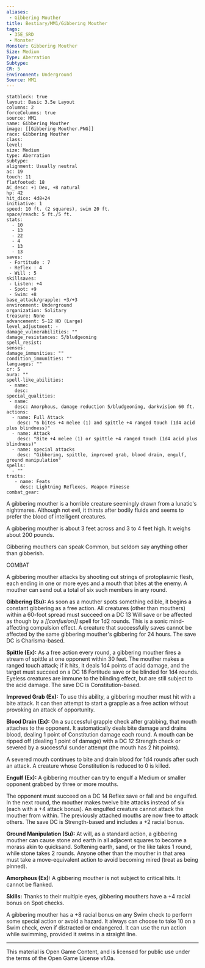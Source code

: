 ```yaml
---
aliases:
 - Gibbering Mouther
title: Bestiary/MM1/Gibbering Mouther
tags: 
 - 35E_SRD
 - Monster
Monster: Gibbering Mouther
Size: Medium
Type: Aberration
Subtype: 
CR: 5
Environnent: Underground
Source: MM1
---
```


```statblock
statblock: true
layout: Basic 3.5e Layout
columns: 2
forceColumns: true
source: MM1 
name: Gibbering Mouther
image: [[Gibbering Mouther.PNG]]
race: Gibbering Mouther
class: 
level: 
size: Medium
type: Aberration
subtype: 
alignment: Usually neutral
ac: 19
touch: 11
flatfooted: 18
AC_desc: +1 Dex, +8 natural
hp: 42
hit_dice: 4d8+24
initiative: 1
speed: 10 ft. (2 squares), swim 20 ft.
space/reach: 5 ft./5 ft.
stats:
  - 10
  - 13
  - 22
  - 4
  - 13
  - 13
saves:
 - Fortitude : 7
 - Reflex : 4
 - Will : 5
skillsaves:
 - Listen: +4
 - Spot: +9
 - Swim: +8
base_attack/grapple: +3/+3
environment: Underground
organization: Solitary
treasure: None
advancement: 5-12 HD (Large)
level_adjustment: -
damage_vulnerabilities: ""
damage_resistances: 5/bludgeoning
spell_resist: 
senses: 
damage_immunities: ""
condition_immunities: ""
languages: ""
cr: 5
aura: ""
spell-like_abilities:
 - name: 
   desc: 
special_qualities:
 - name:
   desc: Amorphous, damage reduction 5/bludgeoning, darkvision 60 ft.
actions:
  - name: Full Attack
    desc: "6 bites +4 melee (1) and spittle +4 ranged touch (1d4 acid plus blindness)"
  - name: Attack
    desc: "Bite +4 melee (1) or spittle +4 ranged touch (1d4 acid plus blindness)"
  - name: special attacks
    desc: "Gibbering, spittle, improved grab, blood drain, engulf, ground manipulation"
spells:
  - ""
traits:
   - name: Feats
     desc: Lightning Reflexes, Weapon Finesse
combat_gear:  
```


A gibbering mouther is a horrible creature seemingly drawn from a lunatic's nightmares. Although not evil, it thirsts after bodily fluids and seems to prefer the blood of intelligent creatures.

A gibbering mouther is about 3 feet across and 3 to 4 feet high. It weighs about 200 pounds.

Gibbering mouthers can speak Common, but seldom say anything other than gibberish.

COMBAT

A gibbering mouther attacks by shooting out strings of protoplasmic flesh, each ending in one or more eyes and a mouth that bites at the enemy. A mouther can send out a total of six such members in any round.


**Gibbering (Su):** As soon as a mouther spots something edible, it begins a constant gibbering as a free action. All creatures (other than mouthers) within a 60-foot spread must succeed on a DC 13 Will save or be affected as though by a *[[confusion]]* spell for 1d2 rounds. This is a sonic mind-affecting compulsion effect. A creature that successfully saves cannot be affected by the same gibbering mouther's gibbering for 24 hours. The save DC is Charisma-based.


**Spittle (Ex):** As a free action every round, a gibbering mouther fires a stream of spittle at one opponent within 30 feet. The mouther makes a ranged touch attack; if it hits, it deals 1d4 points of acid damage, and the target must succeed on a DC 18 Fortitude save or be blinded for 1d4 rounds. Eyeless creatures are immune to the blinding effect, but are still subject to the acid damage. The save DC is Constitution-based.


**Improved Grab (Ex):** To use this ability, a gibbering mouther must hit with a bite attack. It can then attempt to start a grapple as a free action without provoking an attack of opportunity.


**Blood Drain (Ex):** On a successful grapple check after grabbing, that mouth attaches to the opponent. It automatically deals bite damage and drains blood, dealing 1 point of Constitution damage each round. A mouth can be ripped off (dealing 1 point of damage) with a DC 12 Strength check or severed by a successful sunder attempt (the mouth has 2 hit points).

A severed mouth continues to bite and drain blood for 1d4 rounds after such an attack. A creature whose Constitution is reduced to 0 is killed.


**Engulf (Ex):** A gibbering mouther can try to engulf a Medium or smaller opponent grabbed by three or more mouths.

The opponent must succeed on a DC 14 Reflex save or fall and be engulfed. In the next round, the mouther makes twelve bite attacks instead of six (each with a +4 attack bonus). An engulfed creature cannot attack the mouther from within. The previously attached mouths are now free to attack others. The save DC is Strength-based and includes a +2 racial bonus.


**Ground Manipulation (Su):** At will, as a standard action, a gibbering mouther can cause stone and earth in all adjacent squares to become a morass akin to quicksand. Softening earth, sand, or the like takes 1 round, while stone takes 2 rounds. Anyone other than the mouther in that area must take a move-equivalent action to avoid becoming mired (treat as being pinned).


**Amorphous (Ex):** A gibbering mouther is not subject to critical hits. It cannot be flanked.


**Skills:** Thanks to their multiple eyes, gibbering mouthers have a +4 racial bonus on Spot checks.

A gibbering mouther has a +8 racial bonus on any Swim check to perform some special action or avoid a hazard. It always can choose to take 10 on a Swim check, even if distracted or endangered. It can use the run action while swimming, provided it swims in a straight line.

---

This material is Open Game Content, and is licensed for public use under the terms of the Open Game License v1.0a.
